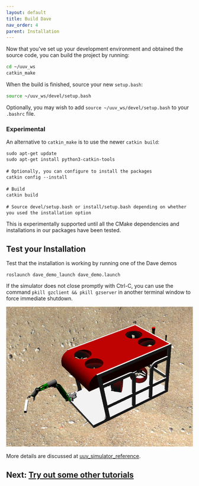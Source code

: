 ```yaml
---
layout: default
title: Build Dave
nav_order: 4
parent: Installation
---
```


Now that you've set up your development environment and obtained the source code, you can build the project by running:

```bash
cd ~/uuv_ws
catkin_make
```

When the build is finished, source your new `setup.bash`:
```bash
source ~/uuv_ws/devel/setup.bash
```
Optionally, you may wish to add `source ~/uuv_ws/devel/setup.bash` to your `.bashrc` file.

### Experimental

An alternative to `catkin_make` is to use the newer `catkin build`:
```
sudo apt-get update
sudo apt-get install python3-catkin-tools

# Optionally, you can configure to install the packages
catkin config --install

# Build
catkin build

# Source devel/setup.bash or install/setup.bash depending on whether you used the installation option
```

This is experimentally supported until all the CMake dependencies and installations in our packages have been tested.

## Test your Installation
Test that the installation is working by running one of the Dave demos
```
roslaunch dave_demo_launch dave_demo.launch
```
If the simulator does not close promptly with Ctrl-C, you can use the command `pkill gzclient && pkill gzserver` in another terminal window to force immediate shutdown.

![uuv_reference_view](../images/uuv_reference_view.png)

More details are discussed at [uuv_simulator_reference](/dave.doc/contents/uuv_simulator_reference).

## Next: [Try out some other tutorials](https://field-robotics-lab.github.io/dave.doc/#tutorials-and-demonstrations)
